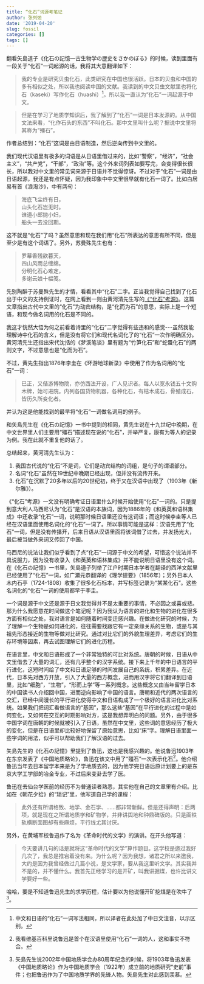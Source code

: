 ```yaml
---
title: “化石”词源考笔记
author: 张列弛
date: '2019-04-20'
slug: fossil
categories: []
tags: []
---
```

翻看矢島道子《化石の記憶―古生物学の歴史をさかのぼる》的时候，读到里面有一段关于“化石”一词起源的话，我将其大意翻译如下：

>我的专业是研究贝虫化石，此类研究在中国也很活跃。日本的贝虫和中国的多有相似之处，所以我也阅读中国的文献。我读到的中文贝虫文献里也将化石（kaseki）写作化石（huashi）[^1]。所以我一直认为“化石”一词起源于中文。  

>但是在学习了地质学知识后，我了解到了“化石”一词是日本发源的。从中国文法来看，“化作石头的东西”不叫化石。那中文里叫什么呢？据说中文里将其称为“殭石”。  

作者总结到：“化石”这词是由日语制造，然后逆向传到中文里的。  

我们现代汉语里有极多的词语是从日语里借过来的，比如“警察”，“经济”，“社会主义”，“共产党”，“干部”，“政治”等。这个外来词列表如要写完，会变得很长很长，所以我对中文里的常见词来源于日语并不觉得惊讶。不过对于“化石”一词是由日语起源，我还是有点怀疑，因为我印象中中文里很早就有化石一词了。比如白居易有首《浪淘沙》，中有两句：

>海底飞尘终有日，  
山头化石岂无时。  
谁道小郎抛小妇，   
船头一去没回期。

这不就是“化石”了吗？虽然意思和现在我们用“化石”所表达的意思有所不同，但是至少是有这个词语了。另外，苏曼殊先生也有：

>罗幕香残欲暮天，  
四山风雨总缠绵。  
分明化石心难定，  
多谢云娘十幅笺。

先别陶醉于苏曼殊先生的才情，看看其中“化石”二字。正当我觉得自己找到了化石出于中文的支持例证时，在网上看到一则由黄河清先生写的[《“化石”考源》](http://www.huayuqiao.org/articles/huangheqing/hhq14.htm)。这篇文章指出古代中文里的“化石”为动宾结构，是“化而为石”的意思，实际上是一个短语，和现今做名词用的化石是不同的。  

我这才恍然大悟为何之前看着诗里的“化石”二字觉得有些违和的感觉---虽然我能理解诗中化石的含义，但是没有将它们和现代名词化了的“化石”一次作明确区分。黄河清先生还指出宋代沈括的《梦溪笔谈》里有题为“竹笋化石”和“蛇蜃化石”的两则文字，不过意思也是“化而为石”。  

不过，黄先生指出1876年李圭在《环游地球新录》中使用了作为名词用的“化石”一词：

>巳正，又偕游博物院，亦仿西法开设，广人见识者。每人以宽永钱五十文购木牌，始可进院。内列各国货物机器，各种化石，有枯木成石，骨殖成石，皆历久所变化者。  

并认为这是他能找到的最早将“化石”一词做名词用的例子。  

和矢島先生在《化石の記憶》一书中提到的相同，黄先生说在十九世纪中晚期，在中文世界里人们主要用“殭石”描述现在说的“化石”，并举严复，康有为等人的记录为例。我在此就不重复他的话了。

总结起来，黄河清先生认为：  

1. 我国古代说的“化石”不是词，它们是动宾结构的词组，是句子的谓语部分。
2. 名词“化石”虽然在19世纪中晚期已经出现，但并没有流传开来。
3. 化石”在沉默了20多年以后的20世纪初，终于又在汉语中出现了（1903年《新尔雅》）。  

《“化石”考源》一文没有明确考证日语里什么时候开始使用“化石”一词的。只是提到意大利人马西尼认为“化石”是汉语的本族词，因为1886年的《和英英和语林集成》中还收录“化石”一词，说明那时候日语里还没有这词语；而这时候李圭等人已经在汉语里面使用名词化的“化石”一词了。所以事情可能是这样：汉语先用了“化石”一词，但是没有传播开，后来日语从汉语里面将该词借了过去，并发扬光大，最后被当做外来词又传回了中国。   

马西尼的说法让我们似乎看到了点“化石”一词源于中文的希望，可惜这个说法并不具说服力，因为没有收录入《和英英和语林集成》并不能说明日语里没有这个词。在《化石の記憶》一书里，矢島道子列举了江户时期日本学者在翻译的西洋文献里已经使用了“化石”一词，如广瀬元恭翻译的《理学提要》（1856年）；另外日本人木内石亭（1724-1808）收集了很多化石标本，并写标签记录为“某某化石”。这些名词化的“化石”一词的使用都早于李圭。

一个词是源于中文还是源于日文我觉得并不是太重要的事情，不必因之或喜或悲。那为什么我愿意花时间做这个笔记呢？因为我认为语言的进化和生物的进化在很多方面有相似之处，我对语言是如何随着时间变迁感兴趣。在做进化研究的时候，为了理解一个生物是如何进化的，往往需要找跟它有一定亲缘关系的生物，或是与其祖先形态接近的生物等做对比研究。通过对比它们的外貌生理差异，考虑它们的生存环境等因素，再去试图理解它们的进化历程。   

在语言里，中文和日语形成了一个非常独特的可比对系统。唐朝的时候，日语从中文里借去了大量的词汇，还有几乎整个的汉字系统。接下来上千年的中日语言的平行进化，这短时间给了中文和日语足够的时间发展自己的系统，积累差异。在近代，日本先对西方开放，引入了大量的西方概念，进而用汉字将它们翻译到日语里，比如“细胞”，“生物”，“形而上学”等一系列概念。这些概念又由当年留学日本的中国读书人介绍回中国，进而逆向影响了中国的语言。唐朝和近代的两次语言的交汇，已经中间漫长的平行进化使得中文和日语构成了一个极好的语言进化比对系统。如果我们把词汇看做语言的“基因”，那么这些“基因”在平行进化的过程中是如何变化，又如何在交互的时期影响对方，这是我想弄明白的问题。另外，由于很多中国字词在唐朝的时候就被引入了日语，虽然在中文里，这些词的意思经历了极大的变化，但是在日语里却比较好地保留了原始意思，比如“床”字。理解日语里面一些字词的用法，似乎可以帮助我们了解汉语的过去。   

矢島先生的《化石の記憶》里提到了鲁迅，这也是我感兴趣的。他说鲁迅1903年在东京发表了《中国地质略论》，鲁迅在该文中用了“殭石”一次表示化石[^2]。他介绍鲁迅当年去日本留学本来是为了学地质去的，因为他学完日语后原计划要上的是东京大学工学部的冶金专业，不过后来变卦去学了医。  

鲁迅在去仙台学医前的经历不为普通读者熟悉，其实他在自己的文章里有介绍。比如在《朝花夕拾》的“琐记”里，他写道自己学的课程：

>此外还有所谓格致、地学、金石学、……都非常新鲜。但是还得声明：后两项，就是现在之所谓地质学和矿物学，并非讲舆地和钟鼎碑版的。只是画铁轨横断面图却有些麻烦，平行线尤其讨厌。   

另外，在黄埔军校鲁迅作了名为《革命时代的文学》的演讲。在开头他写道：

>今天要讲几句的话是就将这“革命时代的文学”算作题目。这学校是邀过我好几次了，我总是推宕着没有来。为什么呢？因为我想，诸君之所以来邀我，大约是因为我曾经做过几篇小说，是文学家，要从我这里听文学。其实我并不是的，并不懂什么。我首先正经学习的是开矿，叫我讲掘煤，也许比讲文学要好一些。  

哈哈，要是不知道鲁迅先生的求学历程，估计要以为他说懂开矿挖煤是在吹牛了[^3]。

[^1]:中文和日语的“化石”一词写法相同，所以译者在此处加了中日文注音，以示区别。
[^2]:我看维基百科里说鲁迅是首个在汉语里使用“化石”一词的人，这和事实不符合。
[^3]:矢島先生说2002年中国地质学会办80周年纪念的时候，将1903年鲁迅发表《中国地质略论》作为中国地质学会（1922年）成立前的地质研究“史前”事件；也把鲁迅作为了中国地质学界的先锋人物。矢島先生对此感到羡慕。







